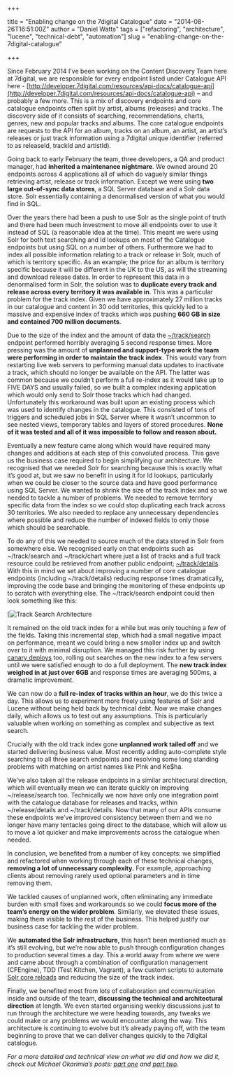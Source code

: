 +++

title = "Enabling change on the 7digital Catalogue"
date = "2014-08-26T16:51:00Z"
author = "Daniel Watts"
tags = ["refactoring", "architecture", "lucene", "technical-debt", "automation"]
slug = "enabling-change-on-the-7digital-catalogue"

+++

Since February 2014 I’ve been working on the Content Discovery Team here at 7digital, we are responsible for every endpoint listed under Catalogue API here - [http://developer.7digital.com/resources/api-docs/catalogue-api](http://developer.7digital.com/resources/api-docs/catalogue-api) – and probably a few more. This is a mix of discovery endpoints and core catalogue endpoints often split by artist, albums (releases) and tracks. The discovery side of it consists of searching, recommendations, charts, genres, new and popular tracks and albums. The core catalogue endpoints are requests to the API for an album, tracks on an album, an artist, an artist’s releases or just track information using a 7digital unique identifier (referred to as releaseId, trackId and artistId).

Going back to early February the team, three developers, a QA and product manager, had **inherited a maintenance nightmare**. We owned around 20 endpoints across 4 applications all of which do vaguely similar things retrieving artist, release or track information. Except we were using **two large out-of-sync data stores**, a SQL Server database and a Solr data store. Solr essentially containing a denormalised version of what you would find in SQL.

Over the years there had been a push to use Solr as the single point of truth and there had been much investment to move all endpoints over to use it instead of SQL (a reasonable idea at the time). This meant we were using Solr for both text searching and Id lookups on most of the Catalogue endpoints but using SQL on a number of others. Furthermore we had to index all possible information relating to a track or release in Solr, much of which is territory specific. As an example; the price for an album is territory specific because it will be different in the UK to the US, as will the streaming and download release dates. In order to represent this data in a denormalised form in Solr, the solution was to **duplicate every track and release across every territory it was available in**. This was a particular problem for the track index. Given we have approximately 27 million tracks in our catalogue and content in 30 odd territories, this quickly led to a massive and expensive index of tracks which was pushing **660 GB in size and contained 700 million documents**.

Due to the size of the index and the amount of data the [~/track/search](http://api.7digital.com/1.2/track/search?q=weezer&oauth_consumer_key=YOUR_KEY_HERE) endpoint performed horribly averaging 5 second response times. More pressing was the amount of **unplanned and support-type work the team were performing in order to maintain the track index**. This would vary from restarting live web servers to performing manual data updates to inactivate a track, which should no longer be available on the API. The latter was common because we couldn’t perform a full re-index as it would take up to FIVE DAYS and usually failed, so we built a complex indexing application which would only send to Solr those tracks which had changed. Unfortunately this workaround was built upon an existing process which was used to identify changes in the catalogue. This consisted of tons of triggers and scheduled jobs in SQL Server where it wasn’t uncommon to see nested views, temporary tables and layers of stored procedures. **None of it was tested and all of it was impossible to follow and reason about.**

Eventually a new feature came along which would have required many changes and additions at each step of this convoluted process. This gave us the business case required to begin simplifying our architecture. We recognised that we needed Solr for searching because this is exactly what it’s good at, but we saw no benefit in using it for Id lookups, particularly when we could be closer to the source data and have good performance using SQL Server. We wanted to shrink the size of the track index and so we needed to tackle a number of problems. We needed to remove territory specific data from the index so we could stop duplicating each track across 30 territories. We also needed to replace any unnecessary dependencies where possible and reduce the number of indexed fields to only those which should be searchable.

To do any of this we needed to source much of the data stored in Solr from somewhere else. We recognised early on that endpoints such as ~/track/search and ~/track/chart where just a list of tracks and a full track resource could be retrieved from another public endpoint; [~/track/details](http://api.7digital.com/1.2/track/details?trackid=12345&oauth_consumer_key=YOUR_KEY_HERE&country=GB). With this in mind we set about improving a number of core catalogue endpoints (including ~/track/details) reducing response times dramatically, improving the code base and bringing the monitoring of these endpoints up to scratch with everything else. The ~/track/search endpoint could then look something like this:

[![Track Search Architecture](/img/track-search-architecture.jpg)

It remained on the old track index for a while but was only touching a few of the fields. Taking this incremental step, which had a small negative impact on performance, meant we could bring a new smaller index up and switch over to it with minimal disruption. We managed this risk further by using [canary deploys](http://www.infoq.com/news/2013/03/canary-release-improve-quality) too, rolling out searches on the new index to a few servers until we were satisfied enough to do a full deployment. The **new track index weighed in at just over 6GB** and response times are averaging 500ms, a dramatic improvement.

We can now do a **full re-index of tracks within an hour**, we do this twice a day. This allows us to experiment more freely using features of Solr and Lucene without being held back by technical debt. Now we make changes daily, which allows us to test out any assumptions. This is particularly valuable when working on something as complex and subjective as text search.

Crucially with the old track index gone **unplanned work tailed off** and we started delivering business value. Most recently adding auto-complete style searching to all three search endpoints and resolving some long standing problems with matching on artist names like P!nk and Ke$ha.

We’ve also taken all the release endpoints in a similar architectural direction, which will eventually mean we can iterate quickly on improving ~/release/search too. Technically we now have only one integration point with the catalogue database for releases and tracks, within ~/release/details and ~/track/details. Now that many of our APIs consume these endpoints we’ve improved consistency between them and we no longer have many tentacles going direct to the database, which will allow us to move a lot quicker and make improvements across the catalogue when needed.

In conclusion, we benefited from a number of key concepts: we simplified and refactored when working through each of these technical changes, **removing a lot of unnecessary complexity.** For example, approaching clients about removing rarely used optional parameters and in time removing them.

We tackled causes of unplanned work, often eliminating any immediate burden with small fixes and workarounds so we could **focus more of the team’s energy on the wider problem**. Similarly, we elevated these issues, making them visible to the rest of the business. This helped justify our business case for tackling the wider problem.

We **automated the Solr infrastructure,** this hasn’t been mentioned much as it’s still evolving, but we’re now able to push through configuration changes to production several times a day. This a world away from where we were and came about through a combination of configuration management (CFEngine), TDD (Test Kitchen, Vagrant), a few custom scripts to automate [Solr core reloads](https://wiki.apache.org/solr/CoreAdmin#RELOAD) and reducing the size of the track index.

Finally, we benefited most from lots of collaboration and communication inside and outside of the team, **discussing the technical and architectural direction** at length. We even started organising weekly discussions just to run through the architecture we were heading towards, any tweaks we could make or any problems we would encounter along the way. This architecture is continuing to evolve but it’s already paying off, with the team beginning to prove that we can deliver changes quickly to the 7digital catalogue.

_For a more detailed and technical view on what we did and how we did it, check out Michael Okarimia’s posts: [part one](http://www.michaelokarimia.com/blog/2014/08/11/fixing-7digitals-music-search-part-one-the-gargantuan-index/) and [part two](http://www.michaelokarimia.com/blog/2014/08/18/fixing-7digital-music-search-part-two-the-88-speed-improvement/)._
